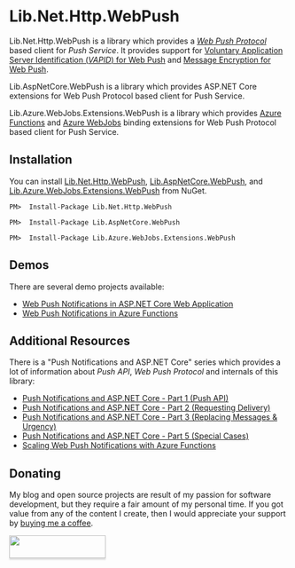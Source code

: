 ﻿# Lib.Net.Http.WebPush

Lib.Net.Http.WebPush is a library which provides a [*Web Push Protocol*](https://tools.ietf.org/html/rfc8030) based client for *Push Service*. It provides support for [Voluntary Application Server Identification (*VAPID*) for Web Push](https://tools.ietf.org/html/rfc8292) and [Message Encryption for Web Push](https://tools.ietf.org/html/rfc8291).

Lib.AspNetCore.WebPush is a library which provides ASP.NET Core extensions for Web Push Protocol based client for Push Service.

Lib.Azure.WebJobs.Extensions.WebPush is a library which provides [Azure Functions](https://functions.azure.com/) and [Azure WebJobs](https://docs.microsoft.com/en-us/azure/app-service/web-sites-create-web-jobs) binding extensions for Web Push Protocol based client for Push Service.

## Installation

You can install [Lib.Net.Http.WebPush](https://www.nuget.org/packages/Lib.Net.Http.WebPush), [Lib.AspNetCore.WebPush](https://www.nuget.org/packages/Lib.AspNetCore.WebPush), and [Lib.Azure.WebJobs.Extensions.WebPush](https://www.nuget.org/packages/Lib.Azure.WebJobs.Extensions.WebPush) from NuGet.

```
PM>  Install-Package Lib.Net.Http.WebPush
```

```
PM>  Install-Package Lib.AspNetCore.WebPush
```

```
PM>  Install-Package Lib.Azure.WebJobs.Extensions.WebPush
```

## Demos

There are several demo projects available:
- [Web Push Notifications in ASP.NET Core Web Application](https://github.com/tpeczek/Demo.AspNetCore.PushNotifications)
- [Web Push Notifications in Azure Functions](https://github.com/tpeczek/Demo.Azure.Funtions.PushNotifications)

## Additional Resources

There is a "Push Notifications and ASP.NET Core" series which provides a lot of information about *Push API*, *Web Push Protocol* and internals of this library:

- [Push Notifications and ASP.NET Core - Part 1 (Push API)](https://www.tpeczek.com/2017/12/push-notifications-and-aspnet-core-part.html)
- [Push Notifications and ASP.NET Core - Part 2 (Requesting Delivery)](https://www.tpeczek.com/2018/01/push-notifications-and-aspnet-core-part.html)
- [Push Notifications and ASP.NET Core - Part 3 (Replacing Messages & Urgency)](https://www.tpeczek.com/2018/01/push-notifications-and-aspnet-core-part_18.html)
- [Push Notifications and ASP.NET Core - Part 5 (Special Cases)](https://www.tpeczek.com/2019/02/push-notifications-and-aspnet-core-part.html)
- [Scaling Web Push Notifications with Azure Functions](https://www.tpeczek.com/2019/02/scaling-web-push-notifications-with.html)

## Donating

My blog and open source projects are result of my passion for software development, but they require a fair amount of my personal time. If you got value from any of the content I create, then I would appreciate your support by [buying me a coffee](https://www.buymeacoffee.com/tpeczek).

<a href="https://www.buymeacoffee.com/tpeczek"><img src="https://www.buymeacoffee.com/assets/img/custom_images/black_img.png" style="height: 41px !important;width: 174px !important;box-shadow: 0px 3px 2px 0px rgba(190, 190, 190, 0.5) !important;-webkit-box-shadow: 0px 3px 2px 0px rgba(190, 190, 190, 0.5) !important;"  target="_blank"></a>
